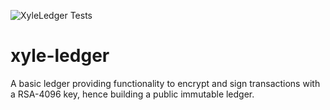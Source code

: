 ![XyleLedger Tests](https://github.com/xylesoft/xyle-ledger/workflows/XyleLedger%20Tests/badge.svg?event=check_run)

# xyle-ledger
A basic ledger providing functionality to encrypt and sign transactions with a RSA-4096 key, hence building a public immutable ledger.
